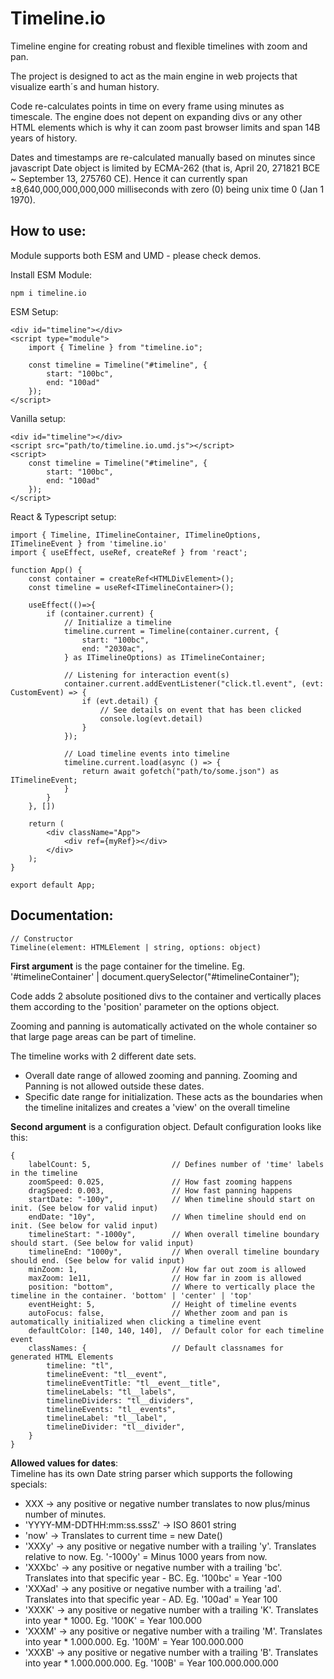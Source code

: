 # Timeline.io

Timeline engine for creating robust and flexible timelines with zoom and pan.

The project is designed to act as the main engine in web projects that visualize earth´s and human history.

Code re-calculates points in time on every frame using minutes as timescale. The engine does not depent on expanding divs or any other HTML elements which is why it can zoom past browser limits and span 14B years of history.

Dates and timestamps are re-calculated manually based on minutes since javascript Date object is limited by ECMA-262 (that is, April 20, 271821 BCE ~ September 13, 275760 CE). Hence it can currently span ±8,640,000,000,000,000 milliseconds with zero (0) being unix time 0 (Jan 1 1970).

## How to use:

Module supports both ESM and UMD - please check demos.

Install ESM Module:

```
npm i timeline.io
```

ESM Setup:

```
<div id="timeline"></div>
<script type="module">
    import { Timeline } from "timeline.io";

	const timeline = Timeline("#timeline", {
        start: "100bc",
        end: "100ad"
    });
</script>
```

Vanilla setup:

```
<div id="timeline"></div>
<script src="path/to/timeline.io.umd.js"></script>
<script>
    const timeline = Timeline("#timeline", {
        start: "100bc",
        end: "100ad"
    });
</script>
```

React & Typescript setup:

```
import { Timeline, ITimelineContainer, ITimelineOptions, ITimelineEvent } from 'timeline.io'
import { useEffect, useRef, createRef } from 'react';

function App() {
    const container = createRef<HTMLDivElement>();
    const timeline = useRef<ITimelineContainer>();

    useEffect(()=>{
        if (container.current) {
            // Initialize a timeline
			timeline.current = Timeline(container.current, {
				start: "100bc",
				end: "2030ac",
			} as ITimelineOptions) as ITimelineContainer;

            // Listening for interaction event(s)
            container.current.addEventListener("click.tl.event", (evt: CustomEvent) => {
				if (evt.detail) {
                    // See details on event that has been clicked
					console.log(evt.detail)
				}
			});

            // Load timeline events into timeline
            timeline.current.load(async () => {
				return await gofetch("path/to/some.json") as ITimelineEvent;
            }
        }
    }, [])

    return (
        <div className="App">
            <div ref={myRef}></div>
        </div>
    );
}

export default App;
```

## Documentation:

```
// Constructor
Timeline(element: HTMLElement | string, options: object)
```

**First argument** is the page container for the timeline.
Eg. '#timelineContainer' | document.querySelector("#timelineContainer");

Code adds 2 absolute positioned divs to the container and vertically places them according to the 'position' parameter on the options object.

Zooming and panning is automatically activated on the whole container so that large page areas can be part of timeline.

The timeline works with 2 different date sets.

- Overall date range of allowed zooming and panning. Zooming and Panning is not allowed outside these dates.
- Specific date range for initialization. These acts as the boundaries when the timeline initalizes and creates a 'view' on the overall timeline

**Second argument** is a configuration object.
Default configuration looks like this:

```
{
    labelCount: 5,                  // Defines number of 'time' labels in the timeline
    zoomSpeed: 0.025,               // How fast zooming happens
    dragSpeed: 0.003,               // How fast panning happens
    startDate: "-100y",             // When timeline should start on init. (See below for valid input)
    endDate: "10y",                 // When timeline should end on init. (See below for valid input)
    timelineStart: "-1000y",        // When overall timeline boundary should start. (See below for valid input)
    timelineEnd: "1000y",           // When overall timeline boundary should end. (See below for valid input)
    minZoom: 1,                     // How far out zoom is allowed
    maxZoom: 1e11,                  // How far in zoom is allowed
    position: "bottom",             // Where to vertically place the timeline in the container. 'bottom' | 'center' | 'top'
    eventHeight: 5,                 // Height of timeline events
    autoFocus: false,               // Whether zoom and pan is automatically initialized when clicking a timeline event
    defaultColor: [140, 140, 140],  // Default color for each timeline event
    classNames: {                   // Default classnames for generated HTML Elements
        timeline: "tl",
        timelineEvent: "tl__event",
        timelineEventTitle: "tl__event__title",
        timelineLabels: "tl__labels",
        timelineDividers: "tl__dividers",
        timelineEvents: "tl__events",
        timelineLabel: "tl__label",
        timelineDivider: "tl__divider",
    }
}
```

**Allowed values for dates**:  
Timeline has its own Date string parser which supports the following specials:

- XXX -> any positive or negative number translates to now plus/minus number of minutes.
- 'YYYY-MM-DDTHH:mm:ss.sssZ' -> ISO 8601 string
- 'now' -> Translates to current time = new Date()
- 'XXXy' -> any positive or negative number with a trailing 'y'. Translates relative to now. Eg. '-1000y' = Minus 1000 years from now.
- 'XXXbc' -> any positive or negative number with a trailing 'bc'. Translates into that specific year - BC. Eg. '100bc' = Year -100
- 'XXXad' -> any positive or negative number with a trailing 'ad'. Translates into that specific year - AD. Eg. '100ad' = Year 100
- 'XXXK' -> any positive or negative number with a trailing 'K'. Translates into year \* 1000. Eg. '100K' = Year 100.000
- 'XXXM' -> any positive or negative number with a trailing 'M'. Translates into year \* 1.000.000. Eg. '100M' = Year 100.000.000
- 'XXXB' -> any positive or negative number with a trailing 'B'. Translates into year \* 1.000.000.000. Eg. '100B' = Year 100.000.000.000

```

```
